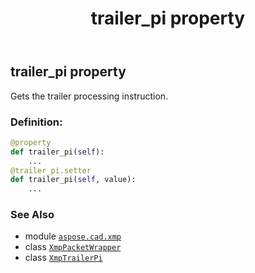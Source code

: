 ﻿---
title: trailer_pi property
second_title: Aspose.CAD for Python via .NET API References
description: 
type: docs
weight: 120
url: /aspose.cad.xmp/xmppacketwrapper/trailer_pi/
is_root: false
---

## trailer_pi property


Gets the trailer processing instruction.
### Definition:
```python
@property
def trailer_pi(self):
    ...
@trailer_pi.setter
def trailer_pi(self, value):
    ...
```

### See Also
* module [`aspose.cad.xmp`](../../)
* class [`XmpPacketWrapper`](/cad/python-net/aspose.cad.xmp/xmppacketwrapper)
* class [`XmpTrailerPi`](/cad/python-net/aspose.cad.xmp/xmptrailerpi)
